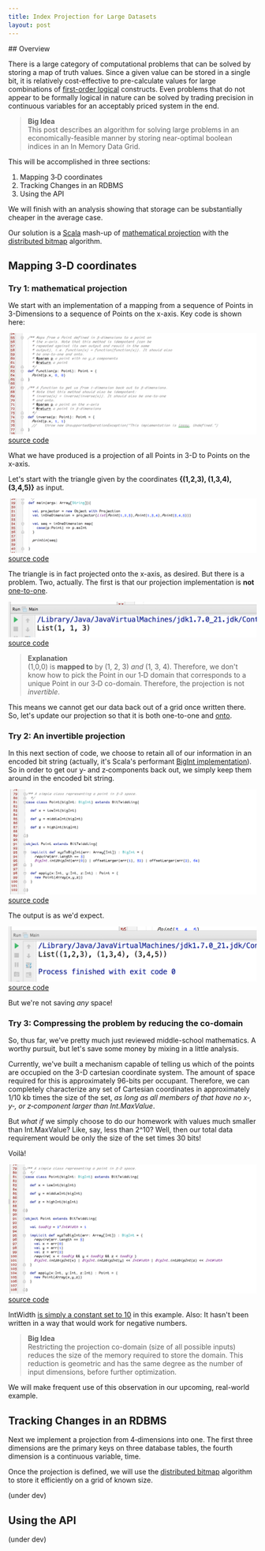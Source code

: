```yaml
---
title: Index Projection for Large Datasets
layout: post
---
```

<link rel='stylesheet' href='../css/markdown7.css'/>
## Overview

There is a large category of computational problems that can be solved by storing a map of truth values.
Since a given value can be stored in a single bit, it is relatively cost-effective to pre-calculate values for large
combinations of [first-order logical](http://en.wikipedia.org/wiki/First-order_logic) constructs. Even problems
that do not appear to be formally logical in nature can be solved by trading precision in continuous variables
for an acceptably priced system in the end.

> **Big Idea** <br/>
> This post describes an algorithm for solving large problems in an economically-feasible manner
> by storing near-optimal boolean indices in an In Memory Data Grid.

This will be accomplished in three sections:

1. Mapping 3&dash;D coordinates
2. Tracking Changes in an RDBMS
3. Using the API

We will finish with an analysis showing that storage can be substantially cheaper in the average case.

Our solution is a [Scala](http://scala-lang.org) mash-up of <a href="http://en.wikipedia.org/wiki/Projection_(mathematics)">mathematical projection</a> with
the [distributed bitmap](http://docs.gigaspaces.com/sbp/distributed-bitmap.html) algorithm.

## Mapping 3&dash;D coordinates

### Try 1: mathematical projection
We start with an implementation of a mapping from a sequence of Points in 3-Dimensions to a sequence of Points on
the x-axis. Key code is shown here:

![example projection function trait](images/img0.png)
[source code](https://github.com/jasonnerothin/projectit/blob/2234fd3fd0764573e6662144a5b908815e6badd0/src/main/scala/com/jasonnerothin/project/Projection.scala#L63)

What we have produced is a projection of all Points in 3-D to Points on the x-axis.

Let\'s start with the triangle given by the coordinates **{(1,2,3), (1,3,4), (3,4,5)}** as input.

![current design problems](images/img1.png)
[source code](https://github.com/jasonnerothin/projectit/blob/5c705848cfe5bf1006c84404785958673b518ae9/src/main/scala/com/jasonnerothin/project/Main.scala#L29)

The triangle is in fact projected onto the x-axis, as desired. But there is a problem. Two, actually. The first is
that our projection implementation is **not**
[one-to-one](http://www.regentsprep.org/Regents/math/algtrig/ATP5/OntoFunctions.htm).

![not one to one](images/img2.png)
[source code](https://github.com/jasonnerothin/projectit/blob/5c705848cfe5bf1006c84404785958673b518ae9/src/main/scala/com/jasonnerothin/project/Main.scala#L29)

> **Explanation** <br/>
> (1,0,0) is **mapped to** by (1, 2, 3) *and* (1, 3, 4). Therefore, we don\'t know how to pick the Point in our 1&dash;D domain that
> corresponds to a unique Point in our 3&dash;D co-domain. Therefore, the projection is not *invertible*.

This means we cannot get our data back out of a grid once written there. So, let\'s update our projection so that
it is both one-to-one and [onto](http://www.regentsprep.org/Regents/math/algtrig/ATP5/OntoFunctions.htm).

### Try 2: An invertible projection

In this next section of code, we choose to retain all of our information in an encoded bit string (actually, it\'s
Scala\'s performant [BigInt implementation](http://www.scala-lang.org/api/2.10.3/index.html#scala.math.BigInt)). So
in order to get our y&dash; and z&dash;components back out, we simply keep them around in the encoded bit string.

![invertible projection](images/img3.png)
[source code](https://github.com/jasonnerothin/projectit/blob/853b77a1e63e19a24dd11508541ad8a6a700b711/src/main/scala/com/jasonnerothin/project/Projection.scala#L79)

The output is as we\'d expect.

![getting our data back out](images/img4.png)
[source code](https://github.com/jasonnerothin/projectit/blob/853b77a1e63e19a24dd11508541ad8a6a700b711/src/test/scala/com/jasonnerothin/project/Main.scala#L29)

But we\'re not saving *any* space!

### Try 3: Compressing the problem by reducing the co-domain

So, thus far, we\'ve pretty much just reviewed middle-school mathematics. A worthy pursuit, but let\'s save some money
by mixing in a little analysis.

Currently, we\'ve built a mechanism capable of telling us which of the points are occupied on the 3-D cartesian
coordinate system. The amount of space required for this is approximately 96-bits per occupant. Therefore, we can
completely characterize any set of Cartesian coordinates in approximately 1/10 kb times the size of the set, *as long as
all members of that have no x&dash;, y&dash;, or z&dash;component larger than Int.MaxValue*.

But *what if* we simply choose to do our homework with values much smaller than Int.MaxValue? Like, say, less than 2^10?
Well, then our total data requirement would be only the size of the set times 30 bits!

Voilà!

![saving some bits](images/img5.png)
[source code](https://github.com/jasonnerothin/projectit/blob/48cafa83f304808f29b6748c97c3a7b647a131e8/src/main/scala/com/jasonnerothin/project/Projection.scala#L95)

IntWidth [is simply a constant set to 10](https://github.com/jasonnerothin/projectit/blob/48cafa83f304808f29b6748c97c3a7b647a131e8/src/main/scala/com/jasonnerothin/project/package.scala#L25)
in this example. Also: It hasn\'t been written in a way that would work for negative numbers.

> **Big Idea** <br/>
> Restricting the projection co-domain (size of all possible inputs) reduces the size of the
> memory required to store the domain. This reduction is geometric and has the same degree
> as the number of input dimensions, before further optimization.

We will make frequent use of this observation in our upcoming, real-world example.

## Tracking Changes in an RDBMS

Next we implement a projection from 4&dash;dimensions into one. The first three dimensions are the primary keys on
three database tables, the fourth dimension is a continuous variable, time.

Once the projection is defined, we will use the [distributed bitmap](http://docs.gigaspaces.com/sbp/distributed-bitmap.html)
algorithm to store it efficiently on a grid of known size.

(under dev)

## Using the API

(under dev)